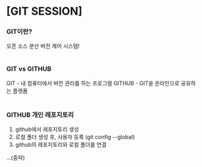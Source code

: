 # [GIT SESSION]

### GIT이란?<br>
오픈 소스 분산 버전 제어 시스템!
<br><br>

### GIT vs GITHUB <br>
GIT - 내 컴퓨터에서 버전 관리를 하는 프로그램
GITHUB - GIT을 온라인으로 공유하는 플랫폼
<br><br>

### GITHUB 개인 레포지토리
1. github에서 레포지토리 생성 
2. 로컬 폴더 생성 후, 사용자 등록 (git config --global)
3. github의 레포지토리와 로컬 폴더를 연결

...(중략)